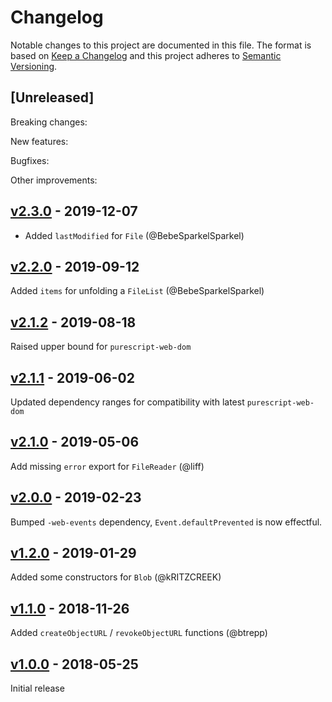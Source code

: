 # Changelog

Notable changes to this project are documented in this file. The format is based on [Keep a Changelog](https://keepachangelog.com/en/1.0.0/) and this project adheres to [Semantic Versioning](https://semver.org/spec/v2.0.0.html).

## [Unreleased]

Breaking changes:

New features:

Bugfixes:

Other improvements:

## [v2.3.0](https://github.com/purescript-web/purescript-web-file/releases/tag/v2.3.0) - 2019-12-07

- Added `lastModified` for `File` (@BebeSparkelSparkel)

## [v2.2.0](https://github.com/purescript-web/purescript-web-file/releases/tag/v2.2.0) - 2019-09-12

Added `items` for unfolding a `FileList` (@BebeSparkelSparkel)

## [v2.1.2](https://github.com/purescript-web/purescript-web-file/releases/tag/v2.1.2) - 2019-08-18

Raised upper bound for `purescript-web-dom`

## [v2.1.1](https://github.com/purescript-web/purescript-web-file/releases/tag/v2.1.1) - 2019-06-02

Updated dependency ranges for compatibility with latest `purescript-web-dom`

## [v2.1.0](https://github.com/purescript-web/purescript-web-file/releases/tag/v2.1.0) - 2019-05-06

Add missing `error` export for `FileReader` (@liff)

## [v2.0.0](https://github.com/purescript-web/purescript-web-file/releases/tag/v2.0.0) - 2019-02-23

Bumped `-web-events` dependency, `Event.defaultPrevented` is now effectful.

## [v1.2.0](https://github.com/purescript-web/purescript-web-file/releases/tag/v1.2.0) - 2019-01-29

Added some constructors for `Blob` (@kRITZCREEK)

## [v1.1.0](https://github.com/purescript-web/purescript-web-file/releases/tag/v1.1.0) - 2018-11-26

Added `createObjectURL` / `revokeObjectURL` functions (@btrepp)

## [v1.0.0](https://github.com/purescript-web/purescript-web-file/releases/tag/v1.0.0) - 2018-05-25

Initial release

